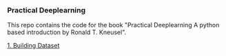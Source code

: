 ### Practical Deeplearning 

This repo contains the code for the book "Practical Deeplearning A python based introduction by Ronald T. Kneusel". 

[1. Building Dataset]("building_dataset.ipynb")
